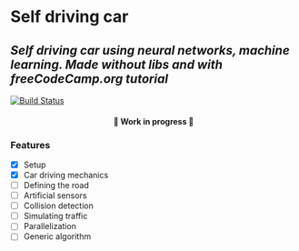 # Self driving car
## _Self driving car using neural networks, machine learning. Made without libs and with freeCodeCamp.org tutorial_

[![Build Status](https://img.shields.io/badge/-source-green)](https://www.youtube.com/watch?v=Rs_rAxEsAvI&t=367s)

<h4 align="center"> 
	🚧 Work in progress 🚧
</h4>

### Features

- [x] Setup
- [x] Car driving mechanics
- [ ] Defining the road
- [ ] Artificial sensors
- [ ] Collision detection
- [ ] Simulating traffic
- [ ] Parallelization
- [ ] Generic algorithm